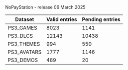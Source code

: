 NoPayStation - release 06 March 2025

|  Dataset  |Valid entries|Pending entries|
|-----------|-------------|---------------|
| PS3_GAMES |     8023    |      1141     |
|  PS3_DLCS |    12143    |     10438     |
| PS3_THEMES|     994     |      550      |
|PS3_AVATARS|     1777    |      1146     |
| PS3_DEMOS |     489     |       20      |